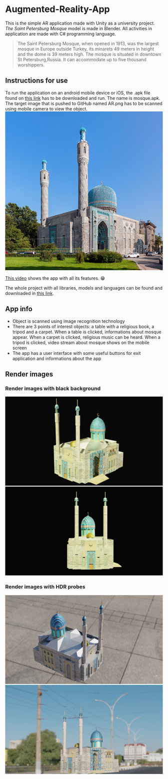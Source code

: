 #                                                             Augmented-Reality-App
This is the simple AR application made with Unity as a university project. *The Saint Petersburg Mosque* model is made in Blender. All activities in application are made with C# programming language.
>The Saint Petersburg Mosque, when opened in 1913, was the largest mosque in Europe outside Turkey, its minarets 49 meters in height and the dome is 39 meters high. The mosque is situated in downtown St Petersburg,Russia. It can accommodate up to five thousand worshippers.

## Instructions for use
To run the application on an android mobile device or iOS, the .apk file found on [this link](https://drive.google.com/drive/u/0/folders/1hkG5TqnpOu8kUf31xgjXeS32ofTioU3W) has to be downloaded and run. The name is mosque.apk. The target image that is pushed to GitHub named AR.png has to be scanned using mobile camera to view the object.
![AR](/AR.png)

[This video](https://drive.google.com/drive/u/0/folders/1w8w3gAdpCVgGDY1W2_nzA6x_5zRKIPfh) shows the app with all its features. 😁

The whole project with all libraries, models and languages can be found and downloaded in [this link](https://drive.google.com/drive/u/0/folders/1hkG5TqnpOu8kUf31xgjXeS32ofTioU3W).

## App info
- Object is scanned using image recognition technology
- There are 3 points of interest objects: a table with a religious book, a tripod and a carpet. When a table is clicked, informations about mosque appear. When a carpet is clicked, religious music can be heard. When a tripod is clicked, video stream about mosque shows on the mobile screen
- The app has a user interface with some useful buttons for exit application and informations about the app

## Render images
### Render images with black background
![render1](/images/render1.png)
![render1](/images/untitled.png)
### Render images with HDR probes
![render1](/images/sapozadinom2.png)
![render1](/images/sapozadinom3.png)

